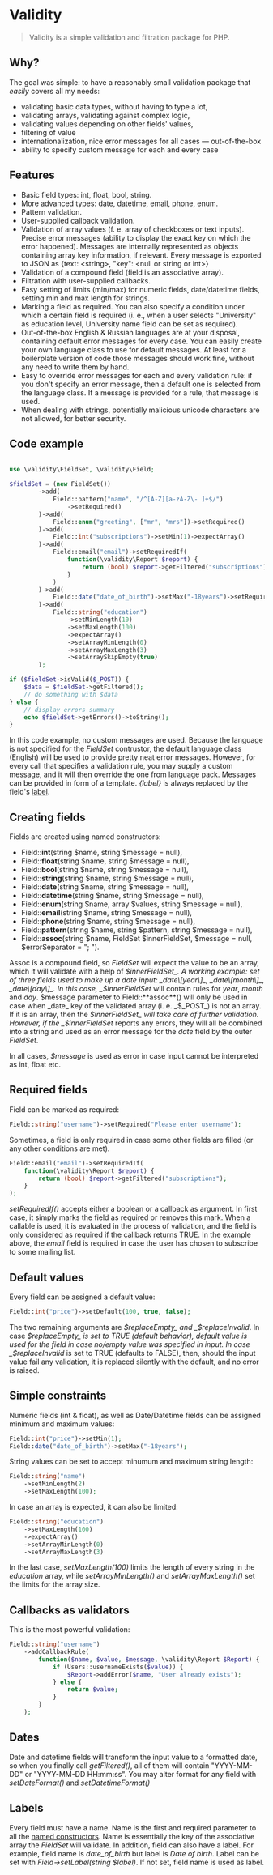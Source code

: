 # Validity

> Validity is a simple validation and filtration package for PHP.

## Why?

The goal was simple: to have a reasonably small validation package that _easily_ covers all my needs:

* validating basic data types, without having to type a lot,
* validating arrays, validating against complex logic,
* validating values depending on other fields' values,
* filtering of value
* internationalization, nice error messages for all cases &mdash; out-of-the-box
* ability to specify custom message for each and every case

## Features

* Basic field types: int, float, bool, string.
* More advanced types: date, datetime, email, phone, enum.
* Pattern validation.
* User-supplied callback validation.
* Validation of array values (f. e. array of checkboxes or text inputs). Precise error messages (ability to display the exact key on which the error happened). Messages are internally represented as objects containing array key information, if relevant. Every message is exported to JSON as {text: &lt;string&gt;, "key": &lt;null or string or int&gt;}
* Validation of a compound field (field is an associative array).
* Filtration with user-supplied callbacks.
* Easy setting of limits (min/max) for numeric fields, date/datetime fields, setting min and max length for strings.
* Marking a field as required. You can also specify a condition under which a certain field is required (i. e., when a user selects "University" as education level, University name field can be set as required).
* Out-of-the-box English & Russian languages are at your disposal, containing default error messages for every case. You can easily create your own language class to use for default messages. At least for a boilerplate version of code those messages should work fine, without any need to write them by hand.
* Easy to override error messages for each and every validation rule: if you don't specify an error message, then a default one is selected from the language class. If a message is provided for a rule, that message is used.
* When dealing with strings, potentially malicious unicode characters are not allowed, for better security.

## Code example

```php

use \validity\FieldSet, \validity\Field;

$fieldSet = (new FieldSet())
        ->add(
            Field::pattern("name", "/^[A-Z][a-zA-Z\- ]+$/")
                ->setRequired()
        )->add(
            Field::enum("greeting", ["mr", "mrs"])->setRequired()
        )->add(
            Field::int("subscriptions")->setMin(1)->expectArray()
        )->add(
            Field::email("email")->setRequiredIf(
                function(\validity\Report $report) {
                    return (bool) $report->getFiltered("subscriptions");
                }
            )
        )->add(
            Field::date("date_of_birth")->setMax("-18years")->setRequired()
        )->add(
            Field::string("education")
                ->setMinLength(10)
                ->setMaxLength(100)
                ->expectArray()
                ->setArrayMinLength(0)
                ->setArrayMaxLength(3)
                ->setArraySkipEmpty(true)
        );

if ($fieldSet->isValid($_POST)) {
    $data = $fieldSet->getFiltered();
    // do something with $data
} else {
    // display errors summary
    echo $fieldSet->getErrors()->toString();
}
```

In this code example, no custom messages are used. Because the language is not specified for the _FieldSet_ contrustor, the default language class (English) will be used to provide pretty neat error messages. However, for every call that specifies a validation rule, you may supply a custom message, and it will then override the one from language pack. Messages can be provided in form of a template. _{label}_ is always replaced by the field's [label](#labels).
 
## Creating fields

Fields are created using named constructors:

* Field::**int**(string $name, string $message = null),
* Field::**float**(string $name, string $message = null),
* Field::**bool**(string $name, string $message = null),
* Field::**string**(string $name, string $message = null),
* Field::**date**(string $name, string $message = null),
* Field::**datetime**(string $name, string $message = null),
* Field::**enum**(string $name, array $values, string $message = null),
* Field::**email**(string $name, string $message = null),
* Field::**phone**(string $name, string $message = null),
* Field::**pattern**(string $name, string $pattern, string $message = null),
* Field::**assoc**(string $name, FieldSet $innerFieldSet, $message = null, $errorSeparator = "; ").

Assoc is a compound field, so _FieldSet_ will expect the value to be an array, which it will validate with a help of _$innerFieldSet_. A working example: set of three fields used to make up a date input: _date\[year\]_, _date\[month\]_, _date\[day\]_. In this case, _$innerFieldSet_ will contain rules for _year_, _month_ and _day_. $message parameter to Field::**assoc**() will only be used in case when _date_ key of the validated array (i. e. _$\_POST_) is not an array. If it is an array, then the _$innerFieldSet_ will take care of further validation. However, if the _$innerFieldSet_ reports any errors, they will all be combined into a string and used as an error message for the _date_ field by the outer _FieldSet_.

In all cases, _$message_ is used as error in case input cannot be interpreted as int, float etc.

## Required fields

Field can be marked as required:

```php
Field::string("username")->setRequired("Please enter username");
```

Sometimes, a field is only required in case some other fields are filled (or any other conditions are met).

```php
Field::email("email")->setRequiredIf(
    function(\validity\Report $report) {
        return (bool) $report->getFiltered("subscriptions");
    }
);
```

_setRequiredIf()_ accepts either a boolean or a callback as argument. In first case, it simply marks the field as required or removes this mark. When a callable is used, it is evaluated in the process of validation, and the field is only considered as required if the callback returns TRUE. In the example above, the _email_ field is required in case the user has chosen to subscribe to some mailing list.

## Default values

Every field can be assigned a default value:

```php
Field::int("price")->setDefault(100, true, false);
```

The two remaining arguments are _$replaceEmpty_ and _$replaceInvalid_. In case _$replaceEmpty_ is set to TRUE (default behavior), default value is used for the field in case no/empty value was specified in input. In case _$replaceInvalid_ is set to TRUE (defaults to FALSE), then, should the input value fail any validation, it is replaced silently with the default, and no error is raised.

## Simple constraints

Numeric fields (int &amp; float), as well as Date/Datetime fields can be assigned minimum and maximum values:

```php
Field::int("price")->setMin(1);
Field::date("date_of_birth")->setMax("-18years");
```

String values can be set to accept minumum and maximum string length:

```php
Field::string("name")
    ->setMinLength(2)
    ->setMaxLength(100);
```

In case an array is expected, it can also be limited:

```php
Field::string("education")
    ->setMaxLength(100)
    ->expectArray()
    ->setArrayMinLength(0)
    ->setArrayMaxLength(3)
```

In the last case, _setMaxLength(100)_ limits the length of every string in the _education_ array, while _setArrayMinLength()_ and _setArrayMaxLength()_ set the limits for the array size.

## Callbacks as validators

This is the most powerful validation:

```php
Field::string("username")
    ->addCallbackRule(
        function($name, $value, $message, \validity\Report $Report) {
            if (Users::usernameExists($value)) {
                $Report->addError($name, "User already exists");
            } else {
                return $value;
            }
        }
    );
```

## Dates

Date and datetime fields will transform the input value to a formatted date, so when you finally call _getFiltered()_, all of them will contain "YYYY-MM-DD" or "YYYY-MM-DD HH:mm:ss". You may alter format for any field with _setDateFormat()_ and _setDatetimeFormat()_

## Labels

Every field must have a name. Name is the first and required parameter to all the [named constructors](#creating-fields). Name is essentially the key of the associative array the _FieldSet_ will validate. In addition, field can also have a label. For example, field name is _date_of_birth_ but label is _Date of birth_. Label can be set with _Field->setLabel(string $label)_. If not set, field name is used as label.